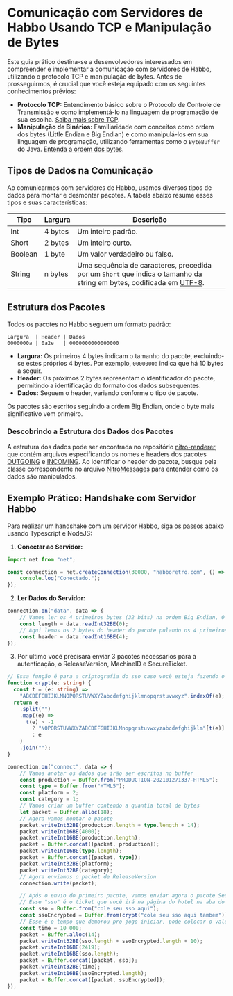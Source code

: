 
# Comunicação com Servidores de Habbo Usando TCP e Manipulação de Bytes

Este guia prático destina-se a desenvolvedores interessados em compreender e implementar a comunicação com servidores de Habbo, utilizando o protocolo TCP e manipulação de bytes. Antes de prosseguirmos, é crucial que você esteja equipado com os seguintes conhecimentos prévios:

- **Protocolo TCP:** Entendimento básico sobre o Protocolo de Controle de Transmissão e como implementá-lo na linguagem de programação de sua escolha. [Saiba mais sobre TCP](https://pt.wikipedia.org/wiki/Protocolo_de_Controle_de_Transmiss%C3%A3o).
- **Manipulação de Binários:** Familiaridade com conceitos como ordem dos bytes (Little Endian e Big Endian) e como manipulá-los em sua linguagem de programação, utilizando ferramentas como o `ByteBuffer` do Java. [Entenda a ordem dos bytes](https://pt.wikipedia.org/wiki/Extremidade_(ordena%C3%A7%C3%A3o)).

## Tipos de Dados na Comunicação

Ao comunicarmos com servidores de Habbo, usamos diversos tipos de dados para montar e desmontar pacotes. A tabela abaixo resume esses tipos e suas características:

| Tipo     | Largura   | Descrição |
|----------|-----------|-----------|
| Int      | 4 bytes   | Um inteiro padrão. |
| Short    | 2 bytes   | Um inteiro curto. |
| Boolean  | 1 byte    | Um valor verdadeiro ou falso. |
| String   | n bytes   | Uma sequência de caracteres, precedida por um `Short` que indica o tamanho da string em bytes, codificada em [UTF-8](https://pt.wikipedia.org/wiki/UTF-8). |

## Estrutura dos Pacotes

Todos os pacotes no Habbo seguem um formato padrão:

```
Largura  | Header | Dados
0000000a | 0a2e   | 0000000000000000
```

- **Largura:** Os primeiros 4 bytes indicam o tamanho do pacote, excluindo-se estes próprios 4 bytes. Por exemplo, `0000000a` indica que há 10 bytes a seguir.
- **Header:** Os próximos 2 bytes representam o identificador do pacote, permitindo a identificação do formato dos dados subsequentes.
- **Dados:** Seguem o header, variando conforme o tipo de pacote.

Os pacotes são escritos seguindo a ordem Big Endian, onde o byte mais significativo vem primeiro.

### Descobrindo a Estrutura dos Dados dos Pacotes

A estrutura dos dados pode ser encontrada no repositório [nitro-renderer](https://github.com/billsonnn/nitro-renderer), que contém arquivos especificando os nomes e headers dos pacotes [OUTGOING](https://github.com/billsonnn/nitro-renderer/blob/81cfd5c56fcc42e2edb1e5c6fdc1248690da9d5f/src/nitro/communication/messages/outgoing/OutgoingHeader.ts#L150) e [INCOMING](https://github.com/billsonnn/nitro-renderer/blob/81cfd5c56fcc42e2edb1e5c6fdc1248690da9d5f/src/nitro/communication/messages/incoming/IncomingHeader.ts). Ao identificar o header do pacote, busque pela classe correspondente no arquivo [NitroMessages](https://github.com/billsonnn/nitro-renderer/blob/81cfd5c56fcc42e2edb1e5c6fdc1248690da9d5f/src/nitro/communication/NitroMessages.ts) para entender como os dados são manipulados.

## Exemplo Prático: Handshake com Servidor Habbo

Para realizar um handshake com um servidor Habbo, siga os passos abaixo usando Typescript e NodeJS:

1. **Conectar ao Servidor:**

```typescript
import net from "net";

const connection = net.createConnection(30000, "habboretro.com", () => {
    console.log("Conectado.");
});
```

2. **Ler Dados do Servidor:**

```typescript
connection.on("data", data => {
    // Vamos ler os 4 primeiros bytes (32 bits) na ordem Big Endian, 0 é o offset
    const length = data.readInt32BE(0);
    // Aqui lemos os 2 bytes do header do pacote pulando os 4 primeiros bytes
    const header = data.readInt16BE(4);
});
```
3. Por ultimo você precisará enviar 3 pacotes necessários para a autenticação, o ReleaseVersion, MachineID e SecureTicket.

```typescript
// Essa função é para a criptografia do sso caso você esteja fazendo o bot para o Hotel Habblet, você irá precisar disso.
function crypt(e: string) {
  const t = (e: string) =>
    "ABCDEFGHIJKLMNOPQRSTUVWXYZabcdefghijklmnopqrstuvwxyz".indexOf(e);
  return e
    .split("")
    .map((e) =>
      t(e) > -1
        ? "NOPQRSTUVWXYZABCDEFGHIJKLMnopqrstuvwxyzabcdefghijklm"[t(e)]
        : e
    )
    .join("");
}

connection.on("connect", data => {
    // Vamos anotar os dados que irão ser escritos no buffer
    const production = Buffer.from("PRODUCTION-202101271337-HTML5");
    const type = Buffer.from("HTML5");
    const platform = 2;
    const category = 1;
    // Vamos criar um buffer contendo a quantia total de bytes
    let packet = Buffer.alloc(18);
    // Agora vamos montar o pacote
    packet.writeInt32BE(production.length + type.length + 14);
    packet.writeInt16BE(4000);
    packet.writeInt16BE(production.length);
    packet = Buffer.concat([packet, production]);
    packet.writeInt16BE(type.length);
    packet = Buffer.concat([packet, type]);
    packet.writeInt32BE(platform);
    packet.writeInt32BE(category);
    // Agora enviamos o packet de ReleaseVersion
    connection.write(packet);

    // Após o envio do primeiro pacote, vamos enviar agora o pacote SecureTicket
    // Esse "sso" é o ticket que você irá na página do hotel na aba do nitro ou flash
    const sso = Buffer.from("cole seu sso aqui");
    const ssoEncrypted = Buffer.from(crypt("cole seu sso aqui também"));
    // Esse é o tempo que demorou pro jogo iniciar, pode colocar o valor que quiser em milisegundos
    const time = 10_000;
    packet = Buffer.alloc(14);
    packet.writeInt32BE(sso.length + ssoEncrypted.length + 10);
    packet.writeInt16BE(2419);
    packet.writeInt16BE(sso.length);
    packet = Buffer.concat([packet, sso]);
    packet.writeInt32BE(time);
    packet.writeInt16BE(ssoEncrypted.length);
    packet = Buffer.concat([packet, ssoEncrypted]);
});
```
